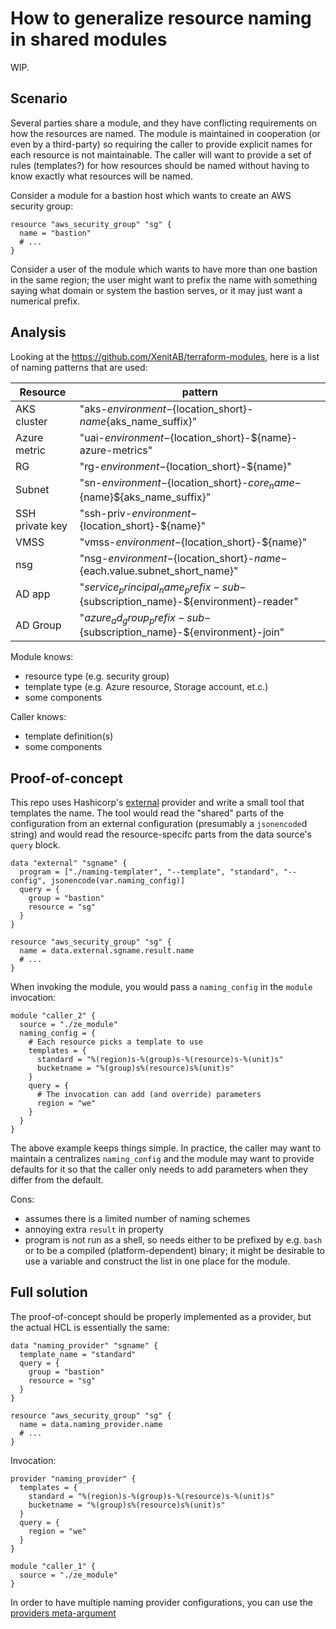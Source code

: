 # How to generalize resource naming in shared modules

WIP.

## Scenario

Several parties share a module, and they have conflicting requirements on how the resources are named. The module is maintained in cooperation (or even by a third-party) so requiring the caller to provide explicit names for each resource is not maintainable. The caller will want to provide a set of rules (templates?) for how resources should be named without having to know exactly what resources will be named.

Consider a module for a bastion host which wants to create an AWS security group:

```
resource "aws_security_group" "sg" {
  name = "bastion"
  # ...
}
```

Consider a user of the module which wants to have more than one bastion in the same region; the user might want to prefix the name with something saying what domain or system the bastion serves, or it may just want a numerical prefix.

## Analysis

Looking at the https://github.com/XenitAB/terraform-modules, here is a list of naming patterns that are used:

| Resource        | pattern                                                                           |
| --------------- | --------------------------------------------------------------------------------- |
| AKS cluster     | "aks-${environment}-${location_short}-${name}${aks_name_suffix}"                  |
| Azure metric    | "uai-${environment}-${location_short}-${name}-azure-metrics"                      |
| RG              | "rg-${environment}-${location_short}-${name}"                                     |
| Subnet          | "sn-${environment}-${location_short}-${core_name}-${name}${aks_name_suffix}"      |
| SSH private key | "ssh-priv-${environment}-${location_short}-${name}"                               |
| VMSS            | "vmss-${environment}-${location_short}-${name}"                                   |
| nsg             | "nsg-${environment}-${location_short}-${name}-${each.value.subnet_short_name}"    |
| AD app          | "${service_principal_name_prefix}-sub-${subscription_name}-${environment}-reader" |
| AD Group        | "${azure_ad_group_prefix}-sub-${subscription_name}-${environment}-join"           |

Module knows:

- resource type (e.g. security group)
- template type (e.g. Azure resource, Storage account, et.c.)
- some components

Caller knows:

- template definition(s)
- some components

## Proof-of-concept

This repo uses Hashicorp's [external](https://registry.terraform.io/providers/hashicorp/external/latest) provider and write a small tool that templates the name. The tool would read the "shared" parts of the configuration from an external configuration (presumably a `jsonencode`d string) and would read the resource-specifc parts from the data source's `query` block.

```hcl
data "external" "sgname" {
  program = ["./naming-templater", "--template", "standard", "--config", jsonencode(var.naming_config)]
  query = {
    group = "bastion"
    resource = "sg"
  }
}

resource "aws_security_group" "sg" {
  name = data.external.sgname.result.name
  # ...
}
```

When invoking the module, you would pass a `naming_config` in the `module` invocation:

```hcl
module "caller_2" {
  source = "./ze_module"
  naming_config = {
    # Each resource picks a template to use
    templates = {
      standard = "%(region)s-%(group)s-%(resource)s-%(unit)s"
      bucketname = "%(group)s%(resource)s%(unit)s"
    }
    query = {
      # The invocation can add (and override) parameters
      region = "we"
    }
  }
}
```

The above example keeps things simple. In practice, the caller may want to maintain a centralizes `naming_config` and the module may want to provide defaults for it so that the caller only needs to add parameters when they differ from the default.

Cons:

- assumes there is a limited number of naming schemes
- annoying extra `result` in property
- program is not run as a shell, so needs either to be prefixed by e.g. `bash` or to be a compiled (platform-dependent) binary; it might be desirable to use a variable and construct the list in one place for the module.

## Full solution

The proof-of-concept should be properly implemented as a provider, but the actual HCL is essentially the same:

```hcl
data "naming_provider" "sgname" {
  template_name = "standard"
  query = {
    group = "bastion"
    resource = "sg"
  }
}

resource "aws_security_group" "sg" {
  name = data.naming_provider.name
  # ...
}
```

Invocation:

```hcl
provider "naming_provider" {
  templates = {
    standard = "%(region)s-%(group)s-%(resource)s-%(unit)s"
    bucketname = "%(group)s%(resource)s%(unit)s"
  }
  query = {
    region = "we"
  }
}

module "caller_1" {
  source = "./ze_module"
}
```

In order to have multiple naming provider configurations, you can use the [providers meta-argument](https://www.terraform.io/language/meta-arguments/module-provider.)
